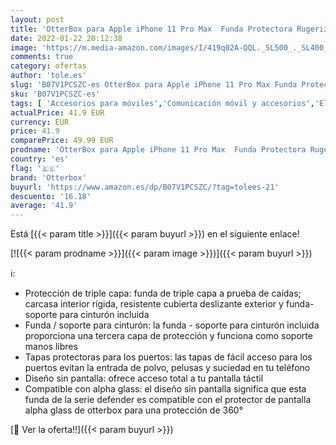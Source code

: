 ```yaml
---
layout: post
title: 'OtterBox para Apple iPhone 11 Pro Max  Funda Protectora Rugerizada Superior  Defender Series  Negro'
date: 2022-01-22 20:12:38
image: 'https://m.media-amazon.com/images/I/419q02A-QQL._SL500_._SL400_.jpg'
comments: true
category: ofertas
author: 'tole.es'
slug: 'B07V1PCSZC-es OtterBox para Apple iPhone 11 Pro Max Funda Protectora...'
sku: 'B07V1PCSZC-es'
tags: [ 'Accesorios para móviles','Comunicación móvil y accesorios','Electrónica','Fundas y carcasas para teléfonos móviles','apple','iphone','otterbox', ]
actualPrice: 41.9 EUR
currency: EUR
price: 41.9
comparePrice: 49.99 EUR
prodname: 'OtterBox para Apple iPhone 11 Pro Max  Funda Protectora Rugerizada Superior  Defender Series  Negro'
country: 'es'
flag: '🇪🇸'
brand: 'Otterbox'
buyurl: 'https://www.amazon.es/dp/B07V1PCSZC/?tag=tolees-21'
descuento: '16.18'
average: '41.9'
---
```


Está [{{< param title >}}]({{< param buyurl >}}) en el siguiente enlace!

[![{{< param prodname >}}]({{< param image >}})]({{< param buyurl >}})

ℹ️:

- Protección de triple capa: funda de triple capa a prueba de caídas; carcasa interior rígida, resistente cubierta deslizante exterior y funda-soporte para cinturón incluida
- Funda / soporte para cinturón: la funda - soporte para cinturón incluida proporciona una tercera capa de protección y funciona como soporte manos libres
- Tapas protectoras para los puertos: las tapas de fácil acceso para los puertos evitan la entrada de polvo, pelusas y suciedad en tu teléfono
- Diseño sin pantalla: ofrece acceso total a tu pantalla táctil
- Compatible con alpha glass: el diseño sin pantalla significa que esta funda de la serie defender es compatible con el protector de pantalla alpha glass de otterbox para una protección de 360°

[🛒 Ver la oferta!!]({{< param buyurl >}})
